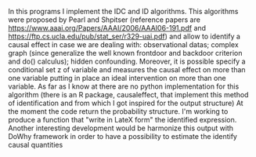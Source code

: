 In this programs I implement the IDC and ID algorithms. This algorithms were proposed by Pearl and Shpitser (reference papers are 
https://www.aaai.org/Papers/AAAI/2006/AAAI06-191.pdf and https://ftp.cs.ucla.edu/pub/stat_ser/r329-uai.pdf) and allow to identify a causal effect in case we are dealing with: observational datas;  complex graph (since generalize the well known frontdoor and backdoor criterion and do() calculus); hidden confounding. Moreover,
it is possible specify a conditional set z of variable and measures the causal effect on more than one variable putting in place an ideal intervention on more than 
one variable. As far as I know at there are no python implementation for this algorithm (there is an R package, causaleffect, that implement this method of identification and from which I got inspired for the output structure)  At the moment the code return the probability structure. I'm working to produce a function that "write in LateX form" the identified expression. Another interesting development would be harmonize this output with DoWhy framework in order to have a possibility to estimate the identify causal quantities


